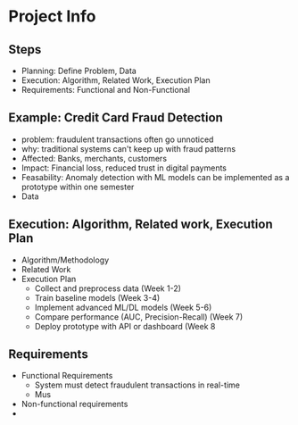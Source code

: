 # Project Info
## Steps
- Planning: Define Problem, Data
- Execution: Algorithm, Related Work, Execution Plan
- Requirements: Functional and Non-Functional
## Example: Credit Card Fraud Detection
- problem: fraudulent transactions often go unnoticed
- why: traditional systems can't keep up with fraud patterns
- Affected: Banks, merchants, customers
- Impact: Financial loss, reduced trust in digital payments
- Feasability: Anomaly detection with ML models can be implemented as a prototype within one semester
- Data
## Execution: Algorithm, Related work, Execution Plan
- Algorithm/Methodology
- Related Work
- Execution Plan
	- Collect and preprocess data (Week 1-2)
	- Train baseline models (Week 3-4)
	- Implement advanced ML/DL models (Week 5-6)
	- Compare performance (AUC, Precision-Recall) (Week 7)
	- Deploy prototype with API or dashboard (Week 8
## Requirements
- Functional Requirements
	- System must detect fraudulent transactions in real-time
	- Mus
- Non-functional requirements
- 